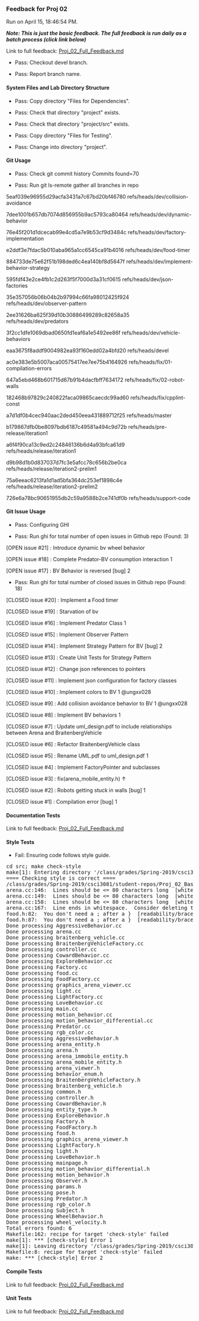 ### Feedback for Proj 02

Run on April 15, 18:46:54 PM.


***Note: This is just the basic feedback.  The full feedback is run daily as a batch process (click link below)***


Link to full feedback: [Proj_02_Full_Feedback.md](Proj_02_Full_Feedback.md)

+ Pass: Checkout devel branch.



+ Pass: Report branch name.




#### System Files and Lab Directory Structure

+ Pass: Copy directory "Files for Dependencies".



+ Pass: Check that directory "project" exists.

+ Pass: Check that directory "project/src" exists.

+ Pass: Copy directory "Files for Testing".



+ Pass: Change into directory "project".


#### Git Usage

+ Pass: Check git commit history
Commits found=70

+ Pass: Run git ls-remote gather all branches in repo

5eaf039e96955d29acfa3431a7c67bd20bf46780	refs/heads/dev/collision-avoidance

7dee1001b657db7074d856955b9ac5793ca80464	refs/heads/dev/dynamic-behavior

76e45f201d1dcecab99e4cd5a7e9b53cf9d3484c	refs/heads/dev/factory-implementation

e2ddf3e7fdac5b010aba965a1cc6545ca91b4016	refs/heads/dev/food-timer

884733de75e62f51b198ded6c4ea140bf8d5647f	refs/heads/dev/implement-behavior-strategy

595fdf43e2ce4fb1c2d263f5f7000d3a31cf0615	refs/heads/dev/json-factories

35e357056b06b04b2b97994c66fa98012425f924	refs/heads/dev/observer-pattern

2ee31626ba625f39d10b30886499289c82658a35	refs/heads/dev/predators

3f2cc1dfe1069dbad0650fd1eaf6a1e5492ee86f	refs/heads/dev/vehicle-behaviors

eaa3675f8addf9004982ea93f160edd02a4bfd20	refs/heads/devel

ac0e383e5b5007aca00575417ee7ee75b4164926	refs/heads/fix/01-compilation-errors

647a5ebd468b601715d67b91b4dacfbff7634172	refs/heads/fix/02-robot-walls

182468b97829c240822faca09865caecdc99ad60	refs/heads/fix/cpplint-const

a7d1df0b4cec940aac2ded450eea431889712f25	refs/heads/master

b179867dfb0be8097bdb6187c49581a494c9d72b	refs/heads/pre-release/iteration1

a6f4f90ca13c9ed2c24846136b6d4a93bfca61d9	refs/heads/release/iteration1

d9b98d1b0d837037d7fc3e5afcc78c656b2be0ca	refs/heads/release/iteration2-prelim1

75a6eeac6213fa1d1ad5bfa364dc253ef1898c4e	refs/heads/release/iteration2-prelim2

726e6a78bc90651955db2c59a9588b2ce741df0b	refs/heads/support-code




#### Git Issue Usage

+ Pass: Configuring GHI

+ Pass: Run ghi for total number of open issues in Github repo (Found: 3)

[OPEN issue #21] :  Introduce dynamic bv wheel behavior

[OPEN issue #18] :  Complete Predator-BV consumption interaction 1

[OPEN issue #17] :  BV Behavior is reversed [bug] 2





+ Pass: Run ghi for total number of closed issues in Github repo (Found: 18)

[CLOSED issue #20] :  Implement a Food timer

[CLOSED issue #19] :  Starvation of bv

[CLOSED issue #16] :  Implement Predator Class 1

[CLOSED issue #15] :  Implement Observer Pattern

[CLOSED issue #14] :  Implement Strategy Pattern for BV [bug] 2

[CLOSED issue #13] :  Create Unit Tests for Strategy Pattern

[CLOSED issue #12] :  Change json references to pointers

[CLOSED issue #11] :  Implement json configuration for factory classes

[CLOSED issue #10] :  Implement colors to BV 1 @ungxx028

[CLOSED issue #9] :  Add collision avoidance behavior to BV 1 @ungxx028

[CLOSED issue #8] :  Implement BV behaviors 1

[CLOSED issue #7] :  Update uml_design.pdf to include relationships between Arena and BraitenbergVehicle

[CLOSED issue #6] :  Refactor BraitenbergVehicle class 

[CLOSED issue #5] :  Rename UML.pdf to uml_design.pdf 1

[CLOSED issue #4] :  Implement FactoryPointer and subclasses

[CLOSED issue #3] :  fix(arena_mobile_entity.h) ↑

[CLOSED issue #2] :  Robots getting stuck in walls [bug] 1

[CLOSED issue #1] :  Compilation error [bug] 1






#### Documentation Tests


Link to full feedback: [Proj_02_Full_Feedback.md](Proj_02_Full_Feedback.md)


#### Style Tests

+ Fail: Ensuring code follows style guide.

<pre>cd src; make check-style
make[1]: Entering directory '/class/grades/Spring-2019/csci3081/student-repos/Proj_02_Basic_Feedback/repo-ungxx028/project/src'
==== Checking style is correct ====
/class/grades/Spring-2019/csci3081/student-repos/Proj_02_Basic_Feedback/repo-ungxx028/cpplint/cpplint.py --root=.. *.cc *.h
arena.cc:146:  Lines should be <= 80 characters long  [whitespace/line_length] [2]
arena.cc:149:  Lines should be <= 80 characters long  [whitespace/line_length] [2]
arena.cc:158:  Lines should be <= 80 characters long  [whitespace/line_length] [2]
arena.cc:167:  Line ends in whitespace.  Consider deleting these extra spaces.  [whitespace/end_of_line] [4]
food.h:82:  You don't need a ; after a }  [readability/braces] [4]
food.h:87:  You don't need a ; after a }  [readability/braces] [4]
Done processing AggressiveBehavior.cc
Done processing arena.cc
Done processing braitenberg_vehicle.cc
Done processing BraitenbergVehicleFactory.cc
Done processing controller.cc
Done processing CowardBehavior.cc
Done processing ExploreBehavior.cc
Done processing Factory.cc
Done processing food.cc
Done processing FoodFactory.cc
Done processing graphics_arena_viewer.cc
Done processing light.cc
Done processing LightFactory.cc
Done processing LoveBehavior.cc
Done processing main.cc
Done processing motion_behavior.cc
Done processing motion_behavior_differential.cc
Done processing Predator.cc
Done processing rgb_color.cc
Done processing AggressiveBehavior.h
Done processing arena_entity.h
Done processing arena.h
Done processing arena_immobile_entity.h
Done processing arena_mobile_entity.h
Done processing arena_viewer.h
Done processing behavior_enum.h
Done processing BraitenbergVehicleFactory.h
Done processing braitenberg_vehicle.h
Done processing common.h
Done processing controller.h
Done processing CowardBehavior.h
Done processing entity_type.h
Done processing ExploreBehavior.h
Done processing Factory.h
Done processing FoodFactory.h
Done processing food.h
Done processing graphics_arena_viewer.h
Done processing LightFactory.h
Done processing light.h
Done processing LoveBehavior.h
Done processing mainpage.h
Done processing motion_behavior_differential.h
Done processing motion_behavior.h
Done processing Observer.h
Done processing params.h
Done processing pose.h
Done processing Predator.h
Done processing rgb_color.h
Done processing Subject.h
Done processing WheelBehavior.h
Done processing wheel_velocity.h
Total errors found: 6
Makefile:162: recipe for target 'check-style' failed
make[1]: *** [check-style] Error 1
make[1]: Leaving directory '/class/grades/Spring-2019/csci3081/student-repos/Proj_02_Basic_Feedback/repo-ungxx028/project/src'
Makefile:8: recipe for target 'check-style' failed
make: *** [check-style] Error 2
</pre>




#### Compile Tests


Link to full feedback: [Proj_02_Full_Feedback.md](Proj_02_Full_Feedback.md)


#### Unit Tests


Link to full feedback: [Proj_02_Full_Feedback.md](Proj_02_Full_Feedback.md)

